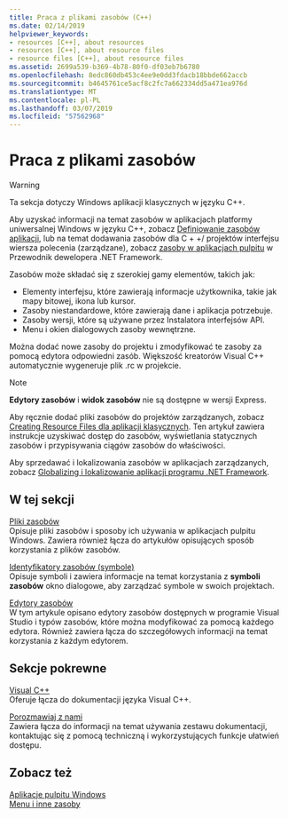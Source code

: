 ```yaml
---
title: Praca z plikami zasobów (C++)
ms.date: 02/14/2019
helpviewer_keywords:
- resources [C++], about resources
- resources [C++], about resource files
- resource files [C++], about resource files
ms.assetid: 2699a539-b369-4b78-80f0-df03eb7b6780
ms.openlocfilehash: 8edc860db453c4ee9e0dd3fdacb18bbde662accb
ms.sourcegitcommit: b4645761ce5acf8c2fc7a662334dd5a471ea976d
ms.translationtype: MT
ms.contentlocale: pl-PL
ms.lasthandoff: 03/07/2019
ms.locfileid: "57562968"
---
```

# <a name="working-with-resource-files"></a>Praca z plikami zasobów

> [!WARNING]
> Ta sekcja dotyczy Windows aplikacji klasycznych w języku C++.
>
> Aby uzyskać informacji na temat zasobów w aplikacjach platformy uniwersalnej Windows w języku C++, zobacz [Definiowanie zasobów aplikacji](/windows/uwp/app-resources/), lub na temat dodawania zasobów dla C + +/ projektów interfejsu wiersza polecenia (zarządzane), zobacz [zasoby w aplikacjach pulpitu](/dotnet/framework/resources/index) w Przewodnik dewelopera .NET Framework.

Zasobów może składać się z szerokiej gamy elementów, takich jak:

- Elementy interfejsu, które zawierają informacje użytkownika, takie jak mapy bitowej, ikona lub kursor.
- Zasoby niestandardowe, które zawierają dane i aplikacja potrzebuje.
- Zasoby wersji, które są używane przez Instalatora interfejsów API.
- Menu i okien dialogowych zasoby wewnętrzne.

Można dodać nowe zasoby do projektu i zmodyfikować te zasoby za pomocą edytora odpowiedni zasób. Większość kreatorów Visual C++ automatycznie wygeneruje plik .rc w projekcie.

> [!NOTE]
> **Edytory zasobów** i **widok zasobów** nie są dostępne w wersji Express.

Aby ręcznie dodać pliki zasobów do projektów zarządzanych, zobacz [Creating Resource Files dla aplikacji klasycznych](/dotnet/framework/resources/creating-resource-files-for-desktop-apps). Ten artykuł zawiera instrukcje uzyskiwać dostęp do zasobów, wyświetlania statycznych zasobów i przypisywania ciągów zasobów do właściwości.

Aby sprzedawać i lokalizowania zasobów w aplikacjach zarządzanych, zobacz [Globalizing i lokalizowanie aplikacji programu .NET Framework](/dotnet/standard/globalization-localization/index).

## <a name="in-this-section"></a>W tej sekcji

[Pliki zasobów](../windows/resource-files-visual-studio.md)<br/>
Opisuje pliki zasobów i sposoby ich używania w aplikacjach pulpitu Windows. Zawiera również łącza do artykułów opisujących sposób korzystania z plików zasobów.

[Identyfikatory zasobów (symbole)](../windows/symbols-resource-identifiers.md)<br/>
Opisuje symboli i zawiera informacje na temat korzystania z **symboli zasobów** okno dialogowe, aby zarządzać symbole w swoich projektach.

[Edytory zasobów](../windows/resource-editors.md)<br/>
W tym artykule opisano edytory zasobów dostępnych w programie Visual Studio i typów zasobów, które można modyfikować za pomocą każdego edytora. Również zawiera łącza do szczegółowych informacji na temat korzystania z każdym edytorem.

## <a name="related-sections"></a>Sekcje pokrewne

[Visual C++](../visual-cpp-in-visual-studio.md)<br/>
Oferuje łącza do dokumentacji języka Visual C++.

[Porozmawiaj z nami](/visualstudio/ide/talk-to-us)<br/>
Zawiera łącza do informacji na temat używania zestawu dokumentacji, kontaktując się z pomocą techniczną i wykorzystujących funkcje ułatwień dostępu.

## <a name="see-also"></a>Zobacz też

[Aplikacje pulpitu Windows](../windows/windows-desktop-applications-cpp.md)<br/>
[Menu i inne zasoby](https://msdn.microsoft.com/library/windows/desktop/ms632583.aspx)